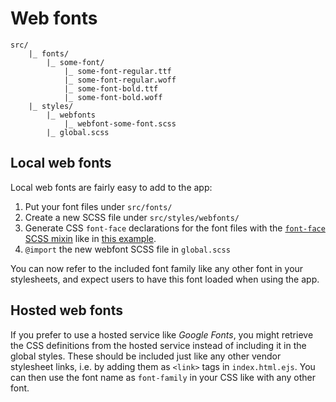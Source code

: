 
# Web fonts

```
src/
	|_ fonts/
		|_ some-font/
			|_ some-font-regular.ttf
			|_ some-font-regular.woff
			|_ some-font-bold.ttf
			|_ some-font-bold.woff
	|_ styles/
		|_ webfonts
			|_ webfont-some-font.scss
		|_ global.scss
```

## Local web fonts

Local web fonts are fairly easy to add to the app:

1. Put your font files under `src/fonts/`
2. Create a new SCSS file under `src/styles/webfonts/`
3. Generate CSS `font-face` declarations for the font files with the [`font-face` SCSS mixin](https://github.com/Eiskis/bellevue/tree/master/src/styles/mixins/mixin-font.scss) like in [this example](https://github.com/Eiskis/bellevue/tree/master/src/styles/webfonts/webfont-source-sans.scss).
4. `@import` the new webfont SCSS file in `global.scss`

You can now refer to the included font family like any other font in your stylesheets, and expect users to have this font loaded when using the app.

## Hosted web fonts

If you prefer to use a hosted service like _Google Fonts_, you might retrieve the CSS definitions from the hosted service instead of including it in the global styles. These should be included just like any other vendor stylesheet links, i.e. by adding them as `<link>` tags in `index.html.ejs`. You can then use the font name as `font-family` in your CSS like with any other font.
